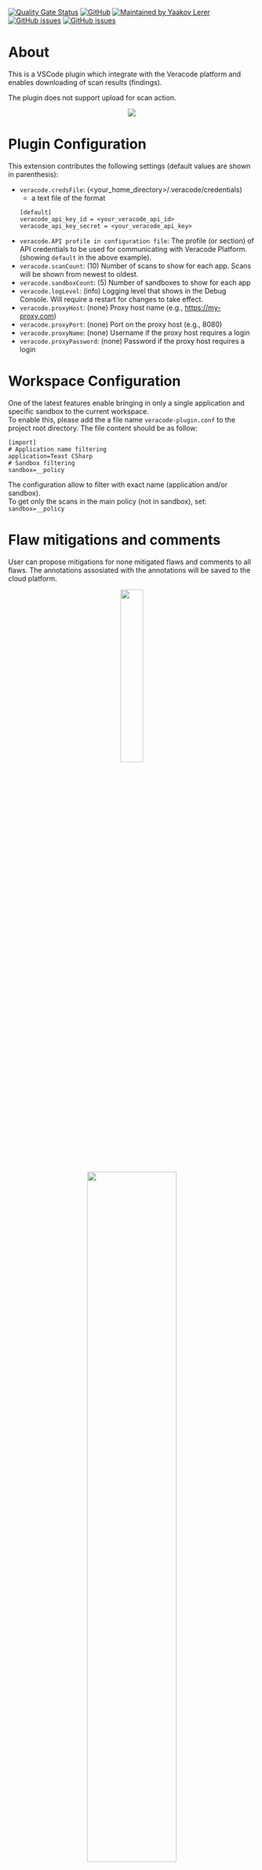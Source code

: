 [![Quality Gate Status](https://sonarcloud.io/api/project_badges/measure?project=Lerer_VSCode-Veracode-Unified&metric=alert_status)](https://sonarcloud.io/dashboard?id=Lerer_VSCode-Veracode-Unified) [![GitHub](https://img.shields.io/github/license/lerer/VSCode-Veracode-Unified?style=flat-squere)](https://github.com/Lerer/VSCode-Veracode-Unified/blob/master/LICENSE.md) [![Maintained by Yaakov Lerer](https://img.shields.io/badge/maintained%20by-Lerer-brightgreen)](http://www.github.com/lerer) [![GitHub issues](https://img.shields.io/github/issues/lerer/VSCode-Veracode-Unified/enhancement?color=9cf)](https://github.com/Lerer/VSCode-Veracode-Unified/issues?q=is%3Aopen+is%3Aissue+label%3Aenhancement) [![GitHub issues](https://img.shields.io/github/issues/lerer/VSCode-Veracode-Unified/bug?color=red)](https://github.com/Lerer/VSCode-Veracode-Unified/issues?q=is%3Aopen+is%3Aissue+label%3Abug)

# About

This is a VSCode plugin which integrate with the Veracode platform and enables downloading of scan results (findings).

The plugin does not support upload for scan action. 

<p align=center>
<img src="media/IDE_View_210809_135013.png">
</p>

# Plugin Configuration

This extension contributes the following settings (default values are shown in parenthesis):

* `veracode.credsFile`: (<your_home_directory>/.veracode/credentials)
  * a text file of the format 
  ```
  [default]
  veracode_api_key_id = <your_veracode_api_id>
  veracode_api_key_secret = <your_veracode_api_key>
  ```
* `veracode.API profile in configuration file`: The profile (or section) of API credentials to be used for communicating with Veracode Platform. (showing `default` in the above example).
* `veracode.scanCount`: (10) Number of scans to show for each app.  Scans will be shown from newest to oldest.
* `veracode.sandboxCount`: (5) Number of sandboxes to show for each app
* `veracode.logLevel`: (info) Logging level that shows in the Debug Console.  Will require a restart for changes to take effect.
* `veracode.proxyHost`: (none) Proxy host name (e.g., https://my-proxy.com)
* `veracode.proxyPort`: (none) Port on the proxy host (e.g., 8080)
* `veracode.proxyName`: (none) Username if the proxy host requires a login 
* `veracode.proxyPassword`: (none) Password if the proxy host requires a login

# Workspace Configuration
One of the latest features enable bringing in only a single application and specific sandbox to the current workspace.  
To enable this, please add the a file name `veracode-plugin.conf` to the project root directory. The file content should be as follow:
```
[import]
# Application name filtering
application=Teast CSharp
# Sandbox filtering
sandbox=__policy
```
The configuration allow to filter with exact name (application and/or sandbox).  
To get only the scans in the main policy (not in sandbox), set: `sandbox=__policy` 

# Flaw mitigations and comments  
User can propose mitigations for none mitigated flaws and comments to all flaws. The annotations assosiated with the annotations will be saved to the cloud platform. 

<p align=center>
<img src="media/Annotation_menu_210809_134916.png" width="30%">
</p>

<p align=center>
<img src="media/ScreenShot_2020-10-12_010929.png" width="60%">
</p>

# Sorting and Filtering
The menu (from the Veracode tree explorer pane) have few sorting and filtering options.

<p align=center>
<img src="media/Filters_menu_2021-08-09_124402.png" width="55%">
</p>

## Sorting and Grouping
- __Sort by Severity__: will organize flaws by their severity
  - Medium
    - #6 - CWE-80 - \<File_Name\>:\<line number\>
- __Sort by CWE__: will organize the findings by CWE with a title:
  - CWE-80 - Medium - Improper Neutralization of Script-Related HTML Tags in a Web Page (Basic XSS)
    - #4 - \<File_Name\>:\<line number\>
- __Sort by Flaw Category__: will organize and group findings by the flaw Category
  - \<Flaw Category Name\>
    - #5 - \<Severity\> - CWE-XXX - \<File_Name\>:\<line number\>

## Filtering
- __Mitigations__ : will allow to include or exclude mitigated findings
- __Effecting Policy__ : Will enable to remove findings which are not effecting policy associate with the Application Profile 

__Note:__ The selected grouping and the filtering you can view at the IDE status bar
<p align=center>
<img src="media/IDE_info_bar_210810_0048.png" width="70%">
</p>

# Pipeline Scan 
Additional menu option was added for files with the following extensions to run pipeline scan: JAR, WAR, EAR, ZIP, APK
<p align=center>
<img src="media/pipeline_scan_menu_item.png" width="40%">
</p>

The scan progress will get open in its own dedicated output
<p align=center>
<img src="media/pipeline_scan_process.png" width="70%">
</p>

At the end of the scan, a text output report of the scan will open in the editor. 

# Reports
Few new options for reporting from the Sandbox/Policy level

## Software Composition Analysis (SCA)
Get a view of the vulnerabilities associate with the application policy or sandbox scan

The import menu option is available at the POLICY/sandbox level
<p align=center>
<img src="media/menu_report_sca.png" width="30%">
</p>
Clicking on the option will open (with a delay of few seconds) a new page (web view) in the IDE of the SCA findings
<p align=center>
<img src="media/SCA_page_view_210809_124333.png" >
</p>

## Summary Report
Fetch the summary report of the Policy/Sandbox.  
__Note__ - results includes also mitigated findings

<p align=center>
<img src="media/menu_report_summary.png" width="30%">
</p>

<p align=center>
<img src="media/summary_report.png" width="50%">
</p>

## Pipeline Scan Text Report
In addition of automatically open up at the end of the scan, you can also use the right-click menu option of the JSON out result file

The file name is default to: `veracode-pipeline-scan-results.json`
- You can configure the filename in the Veracode VSCode extention setting name: `Pipeline Scan Results Filename`

<p align=center>
<img src="media/pipeline_scan_report_menu_item.png" width="40%">
</p>

<p align=center>
<img src="media/pipeline_scan_result_as_text.png" width="75%">
</p>
          
## Found a problem? Want to request a feature?
Please log an issue.  

# A note about the author
While it's true that I work at [Veracode](https://www.veracode.com/) at the time of writing this plugin - this is not an official supported plugin by Veracode.

# Credit
The initial code base of this plugin was created by a colleague of mine - [Kevin Rise](https://gitlab.com/buzzcode).      
Few features added using code written by another colleague - [Chris Campbell](https://github.com/ctcampbell)





